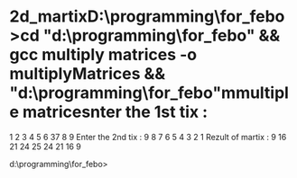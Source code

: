 # 2d_martixD:\programming\for_febo>cd "d:\programming\for_febo\" && gcc multiply matrices -o multiplyMatrices && "d:\programming\for_febo\"mmultiple matricesnter the 1st tix :
1 2 3
4 5 6
37 8 9
Enter the 2nd tix : 
9 8 7
6 5 4
3 2 1
Rezult of martix : 
9       16      21
24      25      24
21      16      9

d:\programming\for_febo>


